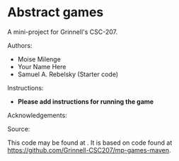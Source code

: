 # Abstract games

A mini-project for Grinnell's CSC-207.

Authors:

* Moise Milenge
* Your Name Here
* Samuel A. Rebelsky (Starter code)

Instructions:

* **Please add instructions for running the game**

Acknowledgements:

Source:

This code may be found at <URL>. It is based on code found at <https://github.com/Grinnell-CSC207/mp-games-maven>.

